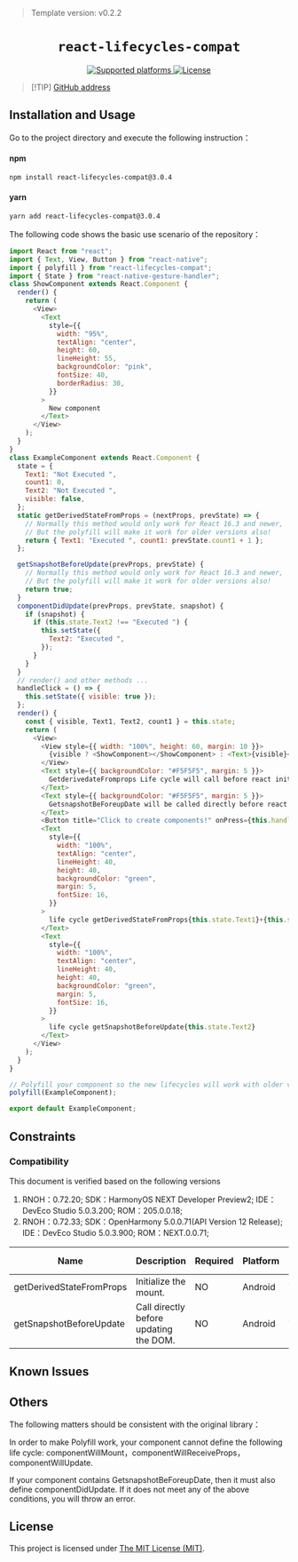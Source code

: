 > Template version: v0.2.2

<p align="center">
  <h1 align="center"> <code>react-lifecycles-compat</code> </h1>
</p>
<p align="center">
<a href="https://github.com/reactjs/react-lifecycles-compat/blob/master">
        <img src="https://img.shields.io/badge/platforms-android%20|%20ios%20|%20web%20|%20harmony%20-lightgrey.svg" alt="Supported platforms" />
    </a>
    <a href="https://github.com/reactjs/react-lifecycles-compat/blob/master/LICENSE.md">
        <img src="https://img.shields.io/badge/license-MIT-green.svg" alt="License" />
    </a>
</p>




> [!TIP] [GitHub address](https://github.com/reactjs/react-lifecycles-compat)

## Installation and Usage

Go to the project directory and execute the following instruction：

<!-- tabs:start -->

#### **npm**

```bash
npm install react-lifecycles-compat@3.0.4
```

#### **yarn**

```bash
yarn add react-lifecycles-compat@3.0.4
```

<!-- tabs:end -->

The following code shows the basic use scenario of the repository：

```js
import React from "react";
import { Text, View, Button } from "react-native";
import { polyfill } from "react-lifecycles-compat";
import { State } from "react-native-gesture-handler";
class ShowComponent extends React.Component {
  render() {
    return (
      <View>
        <Text
          style={{
            width: "95%",
            textAlign: "center",
            height: 60,
            lineHeight: 55,
            backgroundColor: "pink",
            fontSize: 40,
            borderRadius: 30,
          }}
        >
          New component
        </Text>
      </View>
    );
  }
}
class ExampleComponent extends React.Component {
  state = {
    Text1: "Not Executed ",
    count1: 0,
    Text2: "Not Executed ",
    visible: false,
  };
  static getDerivedStateFromProps = (nextProps, prevState) => {
    // Normally this method would only work for React 16.3 and newer,
    // But the polyfill will make it work for older versions also!
    return { Text1: "Executed ", count1: prevState.count1 + 1 };
  };

  getSnapshotBeforeUpdate(prevProps, prevState) {
    // Normally this method would only work for React 16.3 and newer,
    // But the polyfill will make it work for older versions also!
    return true;
  }
  componentDidUpdate(prevProps, prevState, snapshot) {
    if (snapshot) {
      if (this.state.Text2 !== "Executed ") {
        this.setState({
          Text2: "Executed ",
        });
      }
    }
  }
  // render() and other methods ...
  handleClick = () => {
    this.setState({ visible: true });
  };
  render() {
    const { visible, Text1, Text2, count1 } = this.state;
    return (
      <View>
        <View style={{ width: "100%", height: 60, margin: 10 }}>
          {visible ? <ShowComponent></ShowComponent> : <Text>{visible}</Text>}
        </View>
        <Text style={{ backgroundColor: "#F5F5F5", margin: 5 }}>
          GetderivedateFromprops Life cycle will call before react initialization and mounting and subsequent updates. Back a object to update the state, or return NULL to update any content without updating any content
        </Text>
        <Text style={{ backgroundColor: "#F5F5F5", margin: 5 }}>
          GetsnapshotBeForeupDate will be called directly before react update DOM, so that your component can capture some information before the DOM changes changes.
        </Text>
        <Button title="Click to create components!" onPress={this.handleClick} />
        <Text
          style={{
            width: "100%",
            textAlign: "center",
            lineHeight: 40,
            height: 40,
            backgroundColor: "green",
            margin: 5,
            fontSize: 16,
          }}
        >
          life cycle getDerivedStateFromProps{this.state.Text1}+{this.state.count1}
        </Text>
        <Text
          style={{
            width: "100%",
            textAlign: "center",
            lineHeight: 40,
            height: 40,
            backgroundColor: "green",
            margin: 5,
            fontSize: 16,
          }}
        >
          life cycle getSnapshotBeforeUpdate{this.state.Text2}
        </Text>
      </View>
    );
  }
}

// Polyfill your component so the new lifecycles will work with older versions of React:
polyfill(ExampleComponent);

export default ExampleComponent;
```

## Constraints

### Compatibility

This document is verified based on the following versions

1. RNOH：0.72.20; SDK：HarmonyOS NEXT Developer Preview2; IDE：DevEco Studio 5.0.3.200; ROM：205.0.0.18;
2. RNOH：0.72.33; SDK：OpenHarmony 5.0.0.71(API Version 12 Release); IDE：DevEco Studio 5.0.3.900; ROM：NEXT.0.0.71;

| Name                     | Description                            | Required | Platform | HarmonyOS Support |
| ------------------------ | -------------------------------------- | -------- | -------- | ----------------- |
| getDerivedStateFromProps | Initialize the mount.                  | NO       | Android  | YES               |
| getSnapshotBeforeUpdate  | Call directly before updating the DOM. | NO       | Android  | YES               |

## Known Issues

## Others

The following matters should be consistent with the original library：

In order to make Polyfill work, your component cannot define the following life cycle: componentWillMount，componentWillReceiveProps，componentWillUpdate.

If your component contains GetsnapshotBeForeupDate, then it must also define componentDidUpdate. If it does not meet any of the above conditions, you will throw an error.

## License

This project is licensed under [The MIT License (MIT)](https://github.com/reactjs/react-lifecycles-compat/blob/master/LICENSE.md).
